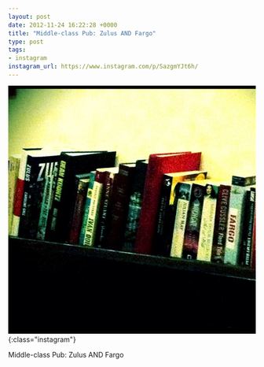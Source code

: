 ```yaml
---
layout: post
date: 2012-11-24 16:22:28 +0000
title: "Middle-class Pub: Zulus AND Fargo"
type: post
tags:
- instagram
instagram_url: https://www.instagram.com/p/SazgmYJt6h/
---
```


![Instagram - SazgmYJt6h](/img/SazgmYJt6h.jpg){:class="instagram"}

Middle-class Pub: Zulus AND Fargo

